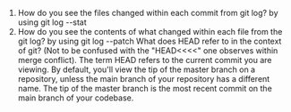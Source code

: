 1. How do you see the files changed within each commit from git log?
by using git log --stat
2. How do you see the contents of what changed within each file from the git log?
by using git log --patch
What does HEAD refer to in the context of git? (Not to be confused with the "HEAD<<<<" one observes within merge conflict).
The term HEAD refers to the current commit you are viewing. By default, you'll view the tip of the master branch on a repository, unless the main branch of your repository has a different name. The tip of the master branch is the most recent commit on the main branch of your codebase.
